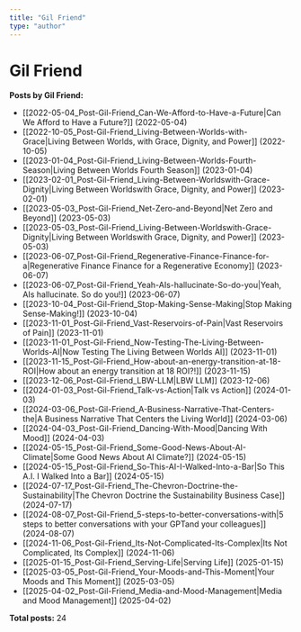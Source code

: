 ```yaml
---
title: "Gil Friend"
type: "author"
---
```


# Gil Friend

**Posts by Gil Friend:**

- [[2022-05-04_Post-Gil-Friend_Can-We-Afford-to-Have-a-Future|Can We Afford to Have a Future?]] (2022-05-04)
- [[2022-10-05_Post-Gil-Friend_Living-Between-Worlds-with-Grace|Living Between Worlds, with Grace, Dignity, and Power]] (2022-10-05)
- [[2023-01-04_Post-Gil-Friend_Living-Between-Worlds-Fourth-Season|Living Between Worlds Fourth Season]] (2023-01-04)
- [[2023-02-01_Post-Gil-Friend_Living-Between-Worldswith-Grace-Dignity|Living Between Worldswith Grace, Dignity, and Power]] (2023-02-01)
- [[2023-05-03_Post-Gil-Friend_Net-Zero-and-Beyond|Net Zero and Beyond]] (2023-05-03)
- [[2023-05-03_Post-Gil-Friend_Living-Between-Worldswith-Grace-Dignity|Living Between Worldswith Grace, Dignity, and Power]] (2023-05-03)
- [[2023-06-07_Post-Gil-Friend_Regenerative-Finance-Finance-for-a|Regenerative Finance Finance for a Regenerative Economy]] (2023-06-07)
- [[2023-06-07_Post-Gil-Friend_Yeah-AIs-hallucinate-So-do-you|Yeah, AIs hallucinate. So do you!]] (2023-06-07)
- [[2023-10-04_Post-Gil-Friend_Stop-Making-Sense-Making|Stop Making Sense-Making!]] (2023-10-04)
- [[2023-11-01_Post-Gil-Friend_Vast-Reservoirs-of-Pain|Vast Reservoirs of Pain]] (2023-11-01)
- [[2023-11-01_Post-Gil-Friend_Now-Testing-The-Living-Between-Worlds-AI|Now Testing The Living Between Worlds AI]] (2023-11-01)
- [[2023-11-15_Post-Gil-Friend_How-about-an-energy-transition-at-18-ROI|How about an energy transition  at 18 ROI?!]] (2023-11-15)
- [[2023-12-06_Post-Gil-Friend_LBW-LLM|LBW LLM]] (2023-12-06)
- [[2024-01-03_Post-Gil-Friend_Talk-vs-Action|Talk vs Action]] (2024-01-03)
- [[2024-03-06_Post-Gil-Friend_A-Business-Narrative-That-Centers-the|A Business Narrative That Centers the Living World]] (2024-03-06)
- [[2024-04-03_Post-Gil-Friend_Dancing-With-Mood|Dancing With Mood]] (2024-04-03)
- [[2024-05-15_Post-Gil-Friend_Some-Good-News-About-AI-Climate|Some Good News About AI  Climate?]] (2024-05-15)
- [[2024-05-15_Post-Gil-Friend_So-This-AI-I-Walked-Into-a-Bar|So This A.I.  I Walked Into a Bar]] (2024-05-15)
- [[2024-07-17_Post-Gil-Friend_The-Chevron-Doctrine-the-Sustainability|The Chevron Doctrine  the Sustainability Business Case]] (2024-07-17)
- [[2024-08-07_Post-Gil-Friend_5-steps-to-better-conversations-with|5 steps to better conversations with your GPTand your colleagues]] (2024-08-07)
- [[2024-11-06_Post-Gil-Friend_Its-Not-Complicated-Its-Complex|Its Not Complicated, Its Complex]] (2024-11-06)
- [[2025-01-15_Post-Gil-Friend_Serving-Life|Serving Life]] (2025-01-15)
- [[2025-03-05_Post-Gil-Friend_Your-Moods-and-This-Moment|Your Moods and This Moment]] (2025-03-05)
- [[2025-04-02_Post-Gil-Friend_Media-and-Mood-Management|Media and Mood Management]] (2025-04-02)

**Total posts:** 24
